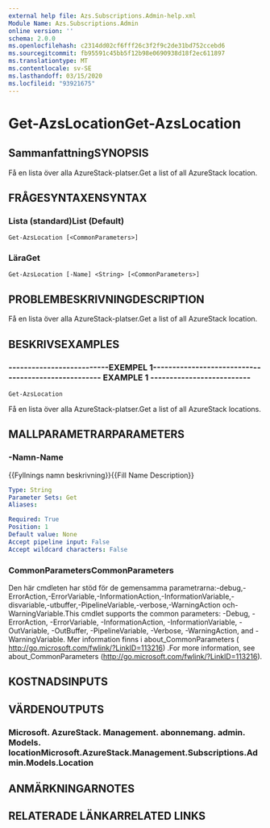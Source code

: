 ```yaml
---
external help file: Azs.Subscriptions.Admin-help.xml
Module Name: Azs.Subscriptions.Admin
online version: ''
schema: 2.0.0
ms.openlocfilehash: c2314dd02cf6fff26c3f2f9c2de31bd752ccebd6
ms.sourcegitcommit: fb95591c45bb5f12b98e0690938d18f2ec611897
ms.translationtype: MT
ms.contentlocale: sv-SE
ms.lasthandoff: 03/15/2020
ms.locfileid: "93921675"
---
```

# <span data-ttu-id="32d6a-101">Get-AzsLocation</span><span class="sxs-lookup"><span data-stu-id="32d6a-101">Get-AzsLocation</span></span>

## <span data-ttu-id="32d6a-102">Sammanfattning</span><span class="sxs-lookup"><span data-stu-id="32d6a-102">SYNOPSIS</span></span>
<span data-ttu-id="32d6a-103">Få en lista över alla AzureStack-platser.</span><span class="sxs-lookup"><span data-stu-id="32d6a-103">Get a list of all AzureStack location.</span></span>

## <span data-ttu-id="32d6a-104">FRÅGESYNTAXEN</span><span class="sxs-lookup"><span data-stu-id="32d6a-104">SYNTAX</span></span>

### <span data-ttu-id="32d6a-105">Lista (standard)</span><span class="sxs-lookup"><span data-stu-id="32d6a-105">List (Default)</span></span>
```
Get-AzsLocation [<CommonParameters>]
```

### <span data-ttu-id="32d6a-106">Lära</span><span class="sxs-lookup"><span data-stu-id="32d6a-106">Get</span></span>
```
Get-AzsLocation [-Name] <String> [<CommonParameters>]
```

## <span data-ttu-id="32d6a-107">PROBLEMBESKRIVNING</span><span class="sxs-lookup"><span data-stu-id="32d6a-107">DESCRIPTION</span></span>
<span data-ttu-id="32d6a-108">Få en lista över alla AzureStack-platser.</span><span class="sxs-lookup"><span data-stu-id="32d6a-108">Get a list of all AzureStack location.</span></span>

## <span data-ttu-id="32d6a-109">BESKRIVS</span><span class="sxs-lookup"><span data-stu-id="32d6a-109">EXAMPLES</span></span>

### <span data-ttu-id="32d6a-110">--------------------------EXEMPEL 1--------------------------</span><span class="sxs-lookup"><span data-stu-id="32d6a-110">-------------------------- EXAMPLE 1 --------------------------</span></span>
```
Get-AzsLocation
```

<span data-ttu-id="32d6a-111">Få en lista över alla AzureStack-platser.</span><span class="sxs-lookup"><span data-stu-id="32d6a-111">Get a list of all AzureStack locations.</span></span>

## <span data-ttu-id="32d6a-112">MALLPARAMETRAR</span><span class="sxs-lookup"><span data-stu-id="32d6a-112">PARAMETERS</span></span>

### <span data-ttu-id="32d6a-113">-Namn</span><span class="sxs-lookup"><span data-stu-id="32d6a-113">-Name</span></span>
<span data-ttu-id="32d6a-114">{{Fyllnings namn beskrivning}}</span><span class="sxs-lookup"><span data-stu-id="32d6a-114">{{Fill Name Description}}</span></span>

```yaml
Type: String
Parameter Sets: Get
Aliases: 

Required: True
Position: 1
Default value: None
Accept pipeline input: False
Accept wildcard characters: False
```

### <span data-ttu-id="32d6a-115">CommonParameters</span><span class="sxs-lookup"><span data-stu-id="32d6a-115">CommonParameters</span></span>
<span data-ttu-id="32d6a-116">Den här cmdleten har stöd för de gemensamma parametrarna:-debug,-ErrorAction,-ErrorVariable,-InformationAction,-InformationVariable,-disvariable,-utbuffer,-PipelineVariable,-verbose,-WarningAction och-WarningVariable.</span><span class="sxs-lookup"><span data-stu-id="32d6a-116">This cmdlet supports the common parameters: -Debug, -ErrorAction, -ErrorVariable, -InformationAction, -InformationVariable, -OutVariable, -OutBuffer, -PipelineVariable, -Verbose, -WarningAction, and -WarningVariable.</span></span> <span data-ttu-id="32d6a-117">Mer information finns i about_CommonParameters ( http://go.microsoft.com/fwlink/?LinkID=113216) .</span><span class="sxs-lookup"><span data-stu-id="32d6a-117">For more information, see about_CommonParameters (http://go.microsoft.com/fwlink/?LinkID=113216).</span></span>

## <span data-ttu-id="32d6a-118">KOSTNADS</span><span class="sxs-lookup"><span data-stu-id="32d6a-118">INPUTS</span></span>

## <span data-ttu-id="32d6a-119">VÄRDEN</span><span class="sxs-lookup"><span data-stu-id="32d6a-119">OUTPUTS</span></span>

### <span data-ttu-id="32d6a-120">Microsoft. AzureStack. Management. abonnemang. admin. Models. location</span><span class="sxs-lookup"><span data-stu-id="32d6a-120">Microsoft.AzureStack.Management.Subscriptions.Admin.Models.Location</span></span>

## <span data-ttu-id="32d6a-121">ANMÄRKNINGAR</span><span class="sxs-lookup"><span data-stu-id="32d6a-121">NOTES</span></span>

## <span data-ttu-id="32d6a-122">RELATERADE LÄNKAR</span><span class="sxs-lookup"><span data-stu-id="32d6a-122">RELATED LINKS</span></span>

